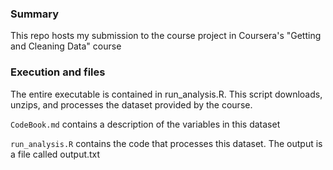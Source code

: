 ### Summary

This repo hosts my submission to the course project in Coursera's "Getting and Cleaning Data" course

### Execution and files

The entire executable is contained in run_analysis.R.  This script downloads, unzips, and processes the dataset provided by the course.

`CodeBook.md`  contains a description of the variables in this dataset

`run_analysis.R` contains the code that processes this dataset.  The output is a file called output.txt
